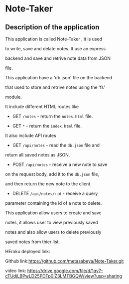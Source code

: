 # Note-Taker
 

 ## Description of the application

 This application is called Note-Taker , it is used
 
  to write, save and delate notes. It use an express
  
   backend and save and retrive note data from JSON 
   
   file.

This application have a 'db.json' file on the backend

 that used to store and retrive notes using the 'fs' 
 
 module.

It include different HTML routes like 

* GET `/notes` -  return the `notes.html` file.

* GET `*` -  return the `index.html` file. 

It also include API routes 

* GET `/api/notes` - read the `db.json` file and 

return all saved notes as JSON.

  * POST `/api/notes` -  receive a new note to save 
  
  on the request body, add it to the `db.json` file, 
  
  and then return the new note to the client.


  * DELETE `/api/notes/:id` - receive a query 
  
  parameter containing the id of a note to delete. 
  
  This application allow users to create and save 
  
  notes, it allows user to view previously saved 
  
  notes and also allow users to delete previously 
  
  saved notes from thier list.



























HEroku deployed link:

GIthub link:https://github.com/metasabeya/Note-Taker.git

video link: https://drive.google.com/file/d/1qv7-cTUdjLBPwLD25PDTp0lZ3LMTBGQW/view?usp=sharing